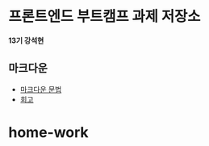 # 프론트엔드 부트캠프 과제 저장소

**13기 강석현**

## 마크다운

- [마크다운 문법](./src/md/markdown.md)
- [회고](./src/md/retrospect.md)
# home-work
